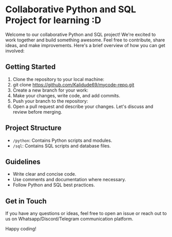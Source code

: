 # Collaborative Python and SQL Project for learning :D

Welcome to our collaborative Python and SQL project! We're excited to work together and build something awesome. Feel free to contribute, share ideas, and make improvements. Here's a brief overview of how you can get involved:

## Getting Started

1. Clone the repository to your local machine:
2. git clone https://github.com/Kalidude69/mycode-repo.git  
3. Create a new branch for your work:
4. Make your changes, write code, and add commits.
5. Push your branch to the repository:
6. Open a pull request and describe your changes. Let's discuss and review before merging.

## Project Structure

- `/python`: Contains Python scripts and modules.
- `/sql`: Contains SQL scripts and database files.

## Guidelines

- Write clear and concise code.
- Use comments and documentation where necessary.
- Follow Python and SQL best practices.

## Get in Touch

If you have any questions or ideas, feel free to open an issue or reach out to us on Whatsapp/Discord/Telegram communication platform.

Happy coding!
